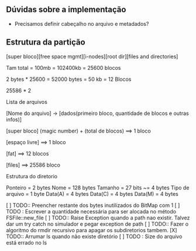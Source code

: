 ## Dúvidas sobre a implementação

- Precisamos definir cabeçalho no arquivo e metadados?

## Estrutura da partição

[super bloco][free space mgmt][i-nodes][root dir][files and directories]

Tam total = 100mb = 102400kb = 25600 blocos

2 bytes * 25600 = 52000 bytes = 50 kb = 12 Blocos

25586 * 2

Lista de arquivos

[Nome do arquivo] -> [dados(primeiro bloco, quantidade de blocos e outras infos)]

[super bloco]  (magic number) + (total de blocos) ==> 1 bloco

[espaço livre] ==> 1 bloco

[fat] ==> 12 blocos

[files] ==> 25586 bloco


Estrutura do diretorio

Ponteiro = 2 bytes
Nome = 128 bytes
Tamanho = 27 bits ~= 4 bytes
Tipo de arquivo = 1 byte
Data(A) = 4 bytes 
Data(C) = 4 bytes 
Data(M) = 4 bytes 

[ ] TODO:: Preencher restante dos bytes inutilizados do BitMap com 1
[ ] TODO : Escrever a quantidade necessária para ser alocada no método FSFile::new_file
[ ] TODO:: Raise Exception quando a path nao existir. Talvez dar um try catch no simulador e pegar exception de path
[ ] TODO:: Fazer o algoritmo do rmdir recursivo para apagar os subdiretorios tambem.
[X] TODO:: Arrumar ls quando não existe diretório
[ ] TODO : Size do arquivo está errado no ls